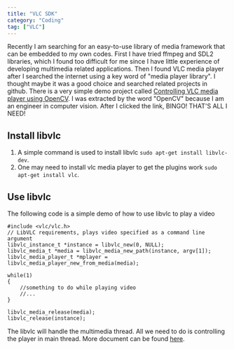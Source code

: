 ```yaml
---
title: "VLC SDK"
category: "Coding"
tag: ["VLC"]
---
```


Recently I am searching for an easy-to-use library of media framework that can be embedded to my own codes. First I have tried ffmpeg and SDL2 libraries, which I found too difficult for me since I have little experience of developing multimedia related applications. Then I found VLC media player after I searched the internet using a key word of "media player library". I thought maybe it was a good choice and searched related projects in github. There is a very simple demo project called [Controlling VLC media player using OpenCV](https://github.com/Mutinifni/VLC-OpenCV). I was extracted by the word "OpenCV" because I am an engineer in computer vision. After I clicked the link, BINGO! THAT'S ALL I NEED!

## Install libvlc ##

1. A simple command is used to install libvlc `sudo apt-get install libvlc-dev`.
2. One may need to install vlc media player to get the plugins work `sudo apt-get install vlc`.

## Use libvlc ##

The following code is a simple demo of how to use libvlc to play a video

    #include <vlc/vlc.h>
    // LibVLC requirements, plays video specified as a command line argument
	libvlc_instance_t *instance = libvlc_new(0, NULL);
	libvlc_media_t *media = libvlc_media_new_path(instance, argv[1]);	
	libvlc_media_player_t *mplayer = libvlc_media_player_new_from_media(media);

    while(1)
    {
        //something to do while playing video
        //...
    }

    libvlc_media_release(media);
    libvlc_release(instance);

The libvlc will handle the multimedia thread. All we need to do is controlling the player in main thread. More document can be found [here](https://wiki.videolan.org/LibVLC).
